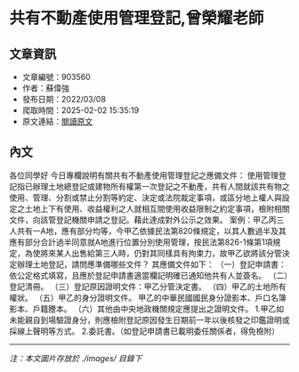 # 共有不動產使用管理登記,曾榮耀老師

## 文章資訊
- 文章編號：903560
- 作者：蘇偉強
- 發布日期：2022/03/08
- 爬取時間：2025-02-02 15:35:19
- 原文連結：[閱讀原文](https://real-estate.get.com.tw/Columns/detail.aspx?no=903560)

## 內文
各位同學好
今日專欄說明有關共有不動產使用管理登記之應備文件：
使用管理登記指已辦理土地總登記或建物所有權第一次登記之不動產，共有人間就該共有物之使用、管理、分割或禁止分割等約定、決定或法院裁定事項，或區分地上權人與設定之土地上下有使用、收益權利之人就相互間使用收益限制之約定事項，檢附相關文件，向該管登記機關申請之登記。藉此達成對外公示之效果。
案例：甲乙丙三人共有一A地，應有部分均等，今甲乙依據民法第820條規定，以其人數過半及其應有部分合計過半同意就A地進行位置分別使用管理，按民法第826-1條第1項規定，為使將來某人出售給第三人時，仍對其同樣具有拘束力，故甲乙欲將該分管決定辦理土地登記，請問應準備哪些文件？
其應備文件如下： （一）登記申請書：依公定格式填寫，且應於登記申請書適當欄記明確已通知他共有人並簽名。 （二）登記清冊。 （三）登記原因證明文件：甲乙分管決定書。 （四）甲乙的土地所有權狀。 （五）甲乙的身分證明文件。 甲乙的中華民國國民身分證影本、戶口名簿影本、戶籍謄本。 （六）其他由中央地政機關規定應提出之證明文件。 1.甲乙如未能親自到場驗證身分，則應檢附登記原因發生日期前一年以後核發之印鑑證明或採線上聲明等方式。 2.委託書。（如登記申請書已載明委任關係者，得免檢附）

---
*注：本文圖片存放於 ./images/ 目錄下*
